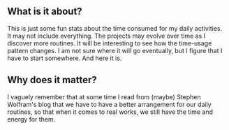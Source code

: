 ## What is it about?

This is just some fun stats about the time consumed for my daily activities.  It
may not include everything.  The projects may evolve over time as I discover
more routines.  It will be interesting to see how the time-usage pattern
changes.  I am not sure where it will go eventually, but I figure that I have to
start somewhere.  And here it is.

## Why does it matter?

I vaguely remember that at some time I read from (maybe) Stephen Wolfram's blog
that we have to have a better arrangement for our daily routines, so that when
it comes to real works, we still have the time and energy for them. 
